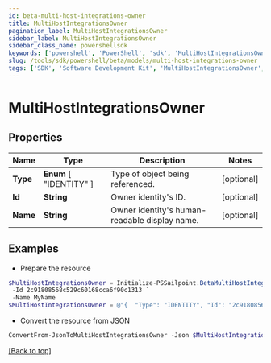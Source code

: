 ```yaml
---
id: beta-multi-host-integrations-owner
title: MultiHostIntegrationsOwner
pagination_label: MultiHostIntegrationsOwner
sidebar_label: MultiHostIntegrationsOwner
sidebar_class_name: powershellsdk
keywords: ['powershell', 'PowerShell', 'sdk', 'MultiHostIntegrationsOwner', 'BetaMultiHostIntegrationsOwner'] 
slug: /tools/sdk/powershell/beta/models/multi-host-integrations-owner
tags: ['SDK', 'Software Development Kit', 'MultiHostIntegrationsOwner', 'BetaMultiHostIntegrationsOwner']
---
```



# MultiHostIntegrationsOwner

## Properties

Name | Type | Description | Notes
------------ | ------------- | ------------- | -------------
**Type** |  **Enum** [  "IDENTITY" ] | Type of object being referenced. | [optional] 
**Id** | **String** | Owner identity's ID. | [optional] 
**Name** | **String** | Owner identity's human-readable display name. | [optional] 

## Examples

- Prepare the resource
```powershell
$MultiHostIntegrationsOwner = Initialize-PSSailpoint.BetaMultiHostIntegrationsOwner  -Type IDENTITY `
 -Id 2c91808568c529c60168cca6f90c1313 `
 -Name MyName
$MultiHostIntegrationsOwner = @"{  "Type": "IDENTITY", "Id": "2c91808568c529c60168cca6f90c1313", "Name": "MyName" }"@
```

- Convert the resource from JSON
```powershell
ConvertFrom-JsonToMultiHostIntegrationsOwner -Json $MultiHostIntegrationsOwner
```


[[Back to top]](#) 

